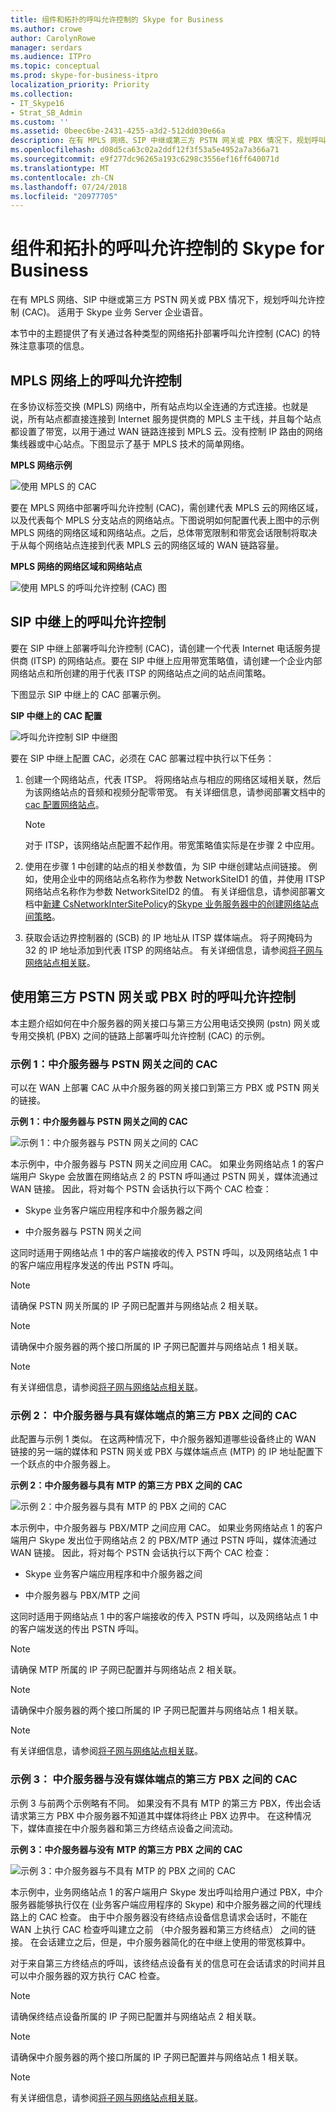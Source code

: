 ```yaml
---
title: 组件和拓扑的呼叫允许控制的 Skype for Business
ms.author: crowe
author: CarolynRowe
manager: serdars
ms.audience: ITPro
ms.topic: conceptual
ms.prod: skype-for-business-itpro
localization_priority: Priority
ms.collection:
- IT_Skype16
- Strat_SB_Admin
ms.custom: ''
ms.assetid: 0beec6be-2431-4255-a3d2-512dd030e66a
description: 在有 MPLS 网络、SIP 中继或第三方 PSTN 网关或 PBX 情况下，规划呼叫允许控制 (CAC)。 适用于 Skype 业务 Server 企业语音。
ms.openlocfilehash: d08d5ca63c02a2ddf12f3f53a5e4952a7a366a71
ms.sourcegitcommit: e9f277dc96265a193c6298c3556ef16ff640071d
ms.translationtype: MT
ms.contentlocale: zh-CN
ms.lasthandoff: 07/24/2018
ms.locfileid: "20977705"
---
```

# <a name="components-and-topologies-for-call-admission-control-in-skype-for-business"></a>组件和拓扑的呼叫允许控制的 Skype for Business
 
在有 MPLS 网络、SIP 中继或第三方 PSTN 网关或 PBX 情况下，规划呼叫允许控制 (CAC)。 适用于 Skype 业务 Server 企业语音。
  
本节中的主题提供了有关通过各种类型的网络拓扑部署呼叫允许控制 (CAC) 的特殊注意事项的信息。
  
## <a name="call-admission-control-on-an-mpls-network"></a>MPLS 网络上的呼叫允许控制

在多协议标签交换 (MPLS) 网络中，所有站点均以全连通的方式连接。也就是说，所有站点都直接连接到 Internet 服务提供商的 MPLS 主干线，并且每个站点都设置了带宽，以用于通过 WAN 链路连接到 MPLS 云。没有控制 IP 路由的网络集线器或中心站点。下图显示了基于 MPLS 技术的简单网络。
  
**MPLS 网络示例**

![使用 MPLS 的 CAC](../../media/CAC_MPLS_1.jpg)
  
要在 MPLS 网络中部署呼叫允许控制 (CAC)，需创建代表 MPLS 云的网络区域，以及代表每个 MPLS 分支站点的网络站点。下图说明如何配置代表上图中的示例 MPLS 网络的网络区域和网络站点。之后，总体带宽限制和带宽会话限制将取决于从每个网络站点连接到代表 MPLS 云的网络区域的 WAN 链路容量。
  
**MPLS 网络的网络区域和网络站点**

![使用 MPLS 的呼叫允许控制 (CAC) 图](../../media/CAC_MPLS_2.jpg)
  
## <a name="call-admission-control-on-a-sip-trunk"></a>SIP 中继上的呼叫允许控制

要在 SIP 中继上部署呼叫允许控制 (CAC)，请创建一个代表 Internet 电话服务提供商 (ITSP) 的网络站点。要在 SIP 中继上应用带宽策略值，请创建一个企业内部网络站点和所创建的用于代表 ITSP 的网络站点之间的站点间策略。
  
下图显示 SIP 中继上的 CAC 部署示例。
  
**SIP 中继上的 CAC 配置**

![呼叫允许控制 SIP 中继图](../../media/CAC_SIP_trunk_1.jpg)
  
要在 SIP 中继上配置 CAC，必须在 CAC 部署过程中执行以下任务：
  
1. 创建一个网络站点，代表 ITSP。 将网络站点与相应的网络区域相关联，然后为该网络站点的音频和视频分配零带宽。 有关详细信息，请参阅部署文档中的[cac 配置网络站点](http://technet.microsoft.com/library/afcea38f-5789-45ec-97af-c6e38364950c.aspx)。
    
    > [!NOTE]
    > 对于 ITSP，该网络站点配置不起作用。带宽策略值实际是在步骤 2 中应用。 
  
2. 使用在步骤 1 中创建的站点的相关参数值，为 SIP 中继创建站点间链接。 例如，使用企业中的网络站点名称作为参数 NetworkSiteID1 的值，并使用 ITSP 网络站点名称作为参数 NetworkSiteID2 的值。 有关详细信息，请参阅部署文档中[新建 CsNetworkInterSitePolicy](https://docs.microsoft.com/powershell/module/skype/new-csnetworkintersitepolicy?view=skype-ps)的[Skype 业务服务器中的创建网络站点间策略](../../deploy/deploy-enterprise-voice/create-network-intersite-policies.md)。
    
3. 获取会话边界控制器的 (SCB) 的 IP 地址从 ITSP 媒体端点。 将子网掩码为 32 的 IP 地址添加到代表 ITSP 的网络站点。 有关详细信息，请参阅[将子网与网络站点相关联](http://technet.microsoft.com/library/aa69e3ac-542a-4ba1-9582-2e6bee29f633.aspx)。
    
## <a name="call-admission-control-with-a-third-party-pstn-gateway-or-pbx"></a>使用第三方 PSTN 网关或 PBX 时的呼叫允许控制

本主题介绍如何在中介服务器的网关接口与第三方公用电话交换网 (pstn) 网关或专用交换机 (PBX) 之间的链路上部署呼叫允许控制 (CAC) 的示例。
  
### <a name="case-1-cac-between-the-mediation-server-and-a-pstn-gateway"></a>示例 1：中介服务器与 PSTN 网关之间的 CAC

可以在 WAN 上部署 CAC 从中介服务器的网关接口到第三方 PBX 或 PSTN 网关的链接。
  
**示例 1：中介服务器与 PSTN 网关之间的 CAC**

![示例 1：中介服务器与 PSTN 网关之间的 CAC](../../media/CAC_gateways_1.jpg)
  
本示例中，中介服务器与 PSTN 网关之间应用 CAC。 如果业务网络站点 1 的客户端用户 Skype 会放置在网络站点 2 的 PSTN 呼叫通过 PSTN 网关，媒体流通过 WAN 链接。 因此，将对每个 PSTN 会话执行以下两个 CAC 检查：
  
- Skype 业务客户端应用程序和中介服务器之间
    
- 中介服务器与 PSTN 网关之间
    
这同时适用于网络站点 1 中的客户端接收的传入 PSTN 呼叫，以及网络站点 1 中的客户端应用程序发送的传出 PSTN 呼叫。
  
> [!NOTE]
> 请确保 PSTN 网关所属的 IP 子网已配置并与网络站点 2 相关联。 
  
> [!NOTE]
> 请确保中介服务器的两个接口所属的 IP 子网已配置并与网络站点 1 相关联。 
  
> [!NOTE]
> 有关详细信息，请参阅[将子网与网络站点相关联](http://technet.microsoft.com/library/aa69e3ac-542a-4ba1-9582-2e6bee29f633.aspx)。 
  
### <a name="case-2-cac-between-the-mediation-server-and-a-third-party-pbx-with-media-termination-point"></a>示例 2： 中介服务器与具有媒体端点的第三方 PBX 之间的 CAC

此配置与示例 1 类似。 在这两种情况下，中介服务器知道哪些设备终止的 WAN 链接的另一端的媒体和 PSTN 网关或 PBX 与媒体端点点 (MTP) 的 IP 地址配置下一个跃点的中介服务器上。
  
**示例 2：中介服务器与具有 MTP 的第三方 PBX 之间的 CAC**

![示例 2：中介服务器与具有 MTP 的 PBX 之间的 CAC](../../media/CAC_gateways_2.jpg)
  
本示例中，中介服务器与 PBX/MTP 之间应用 CAC。 如果业务网络站点 1 的客户端用户 Skype 发出位于网络站点 2 的 PBX/MTP 通过 PSTN 呼叫，媒体流通过 WAN 链接。 因此，将对每个 PSTN 会话执行以下两个 CAC 检查：
  
- Skype 业务客户端应用程序和中介服务器之间
    
- 中介服务器与 PBX/MTP 之间
    
这同时适用于网络站点 1 中的客户端接收的传入 PSTN 呼叫，以及网络站点 1 中的客户端发送的传出 PSTN 呼叫。
  
> [!NOTE]
> 请确保 MTP 所属的 IP 子网已配置并与网络站点 2 相关联。 
  
> [!NOTE]
> 请确保中介服务器的两个接口所属的 IP 子网已配置并与网络站点 1 相关联。 
  
> [!NOTE]
> 有关详细信息，请参阅[将子网与网络站点相关联](http://technet.microsoft.com/library/aa69e3ac-542a-4ba1-9582-2e6bee29f633.aspx)。 
  
### <a name="case-3-cac-between-the-mediation-server-and-a-third-party-pbx-without-a-media-termination-point"></a>示例 3： 中介服务器与没有媒体端点的第三方 PBX 之间的 CAC

示例 3 与前两个示例略有不同。 如果没有不具有 MTP 的第三方 PBX，传出会话请求第三方 PBX 中介服务器不知道其中媒体将终止 PBX 边界中。 在这种情况下，媒体直接在中介服务器和第三方终结点设备之间流动。
  
**示例 3：中介服务器与没有 MTP 的第三方 PBX 之间的 CAC**

![示例 3：中介服务器与不具有 MTP 的 PBX 之间的 CAC](../../media/CAC_gateways_3.jpg)
  
本示例中，业务网络站点 1 的客户端用户 Skype 发出呼叫给用户通过 PBX，中介服务器能够执行仅在 (业务客户端应用程序的 Skype) 和中介服务器之间的代理线路上的 CAC 检查。 由于中介服务器没有终结点设备信息请求会话时，不能在 WAN 上执行 CAC 检查呼叫建立之前 （中介服务器和第三方终结点） 之间的链接。 在会话建立之后，但是，中介服务器简化的在中继上使用的带宽核算中。
  
对于来自第三方终结点的呼叫，该终结点设备有关的信息可在会话请求的时间并且可以中介服务器的双方执行 CAC 检查。
  
> [!NOTE]
> 请确保终结点设备所属的 IP 子网已配置并与网络站点 2 相关联。 
  
> [!NOTE]
> 请确保中介服务器的两个接口所属的 IP 子网已配置并与网络站点 1 相关联。 
  
> [!NOTE]
> 有关详细信息，请参阅[将子网与网络站点相关联](http://technet.microsoft.com/library/aa69e3ac-542a-4ba1-9582-2e6bee29f633.aspx)。 
  

